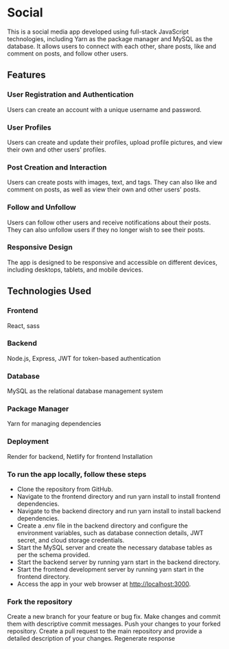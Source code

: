 # Social

This is a social media app developed using full-stack JavaScript technologies, including Yarn as the package manager and MySQL as the database. It allows users to connect with each other, share posts, like and comment on posts, and follow other users.

## Features

### User Registration and Authentication

Users can create an account with a unique username and password.

### User Profiles

Users can create and update their profiles, upload profile pictures, and view their own and other users' profiles.

### Post Creation and Interaction

Users can create posts with images, text, and tags. They can also like and comment on posts, as well as view their own and other users' posts.

### Follow and Unfollow

Users can follow other users and receive notifications about their posts. They can also unfollow users if they no longer wish to see their posts.

### Responsive Design

The app is designed to be responsive and accessible on different devices, including desktops, tablets, and mobile devices.

## Technologies Used

### Frontend

React, sass

### Backend

Node.js, Express, JWT for token-based authentication

### Database

MySQL as the relational database management system

### Package Manager

Yarn for managing dependencies

### Deployment

Render for backend, Netlify for frontend Installation

### To run the app locally, follow these steps

- Clone the repository from GitHub.
- Navigate to the frontend directory and run yarn install to install frontend dependencies.
- Navigate to the backend directory and run yarn install to install backend dependencies.
- Create a .env file in the backend directory and configure the environment variables, such as database connection details, JWT secret, and cloud storage credentials.
- Start the MySQL server and create the necessary database tables as per the schema provided.
- Start the backend server by running yarn start in the backend directory.
- Start the frontend development server by running yarn start in the frontend directory.
- Access the app in your web browser at <http://localhost:3000>.

### Fork the repository

Create a new branch for your feature or bug fix. Make changes and commit them with descriptive commit messages. Push your changes to your forked repository. Create a pull request to the main repository and provide a detailed description of your changes. Regenerate response
